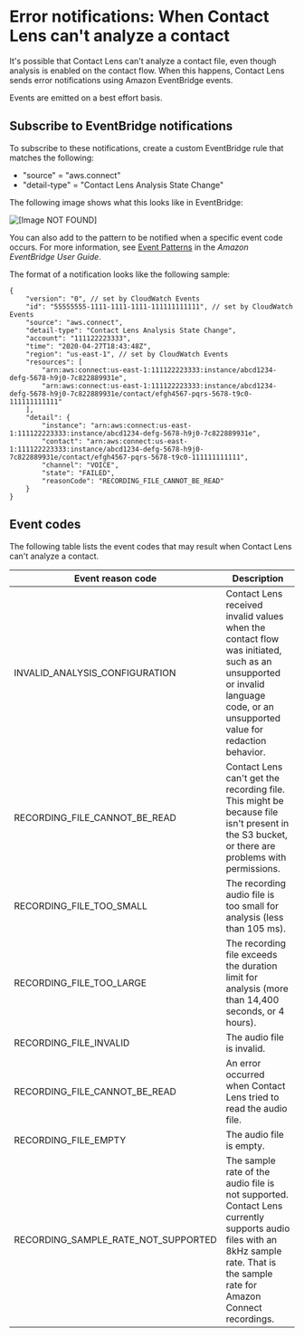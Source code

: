 # Error notifications: When Contact Lens can't analyze a contact<a name="contact-lens-error-notifications"></a>

It's possible that Contact Lens can't analyze a contact file, even though analysis is enabled on the contact flow\. When this happens, Contact Lens sends error notifications using Amazon EventBridge events\. 

Events are emitted on a best effort basis\.

## Subscribe to EventBridge notifications<a name="contact-lens-error-notifications-subscribe"></a>

To subscribe to these notifications, create a custom EventBridge rule that matches the following:
+ "source" = "aws\.connect"
+ "detail\-type" = "Contact Lens Analysis State Change"

The following image shows what this looks like in EventBridge:

![\[Image NOT FOUND\]](http://docs.aws.amazon.com/connect/latest/adminguide/images/contact-lens-eventbridge-rule.png)

You can also add to the pattern to be notified when a specific event code occurs\. For more information, see [Event Patterns](https://docs.aws.amazon.com/eventbridge/latest/userguide/filtering-examples-structure.html) in the *Amazon EventBridge User Guide*\.

The format of a notification looks like the following sample: 

```
{
    "version": "0", // set by CloudWatch Events
    "id": "55555555-1111-1111-1111-111111111111", // set by CloudWatch Events
    "source": "aws.connect",
    "detail-type": "Contact Lens Analysis State Change",
    "account": "111122223333",
    "time": "2020-04-27T18:43:48Z",
    "region": "us-east-1", // set by CloudWatch Events
    "resources": [
        "arn:aws:connect:us-east-1:111122223333:instance/abcd1234-defg-5678-h9j0-7c822889931e",
        "arn:aws:connect:us-east-1:111122223333:instance/abcd1234-defg-5678-h9j0-7c822889931e/contact/efgh4567-pqrs-5678-t9c0-111111111111"
    ],
    "detail": {
        "instance": "arn:aws:connect:us-east-1:111122223333:instance/abcd1234-defg-5678-h9j0-7c822889931e",
        "contact": "arn:aws:connect:us-east-1:111122223333:instance/abcd1234-defg-5678-h9j0-7c822889931e/contact/efgh4567-pqrs-5678-t9c0-111111111111",
        "channel": "VOICE",
        "state": "FAILED",
        "reasonCode": "RECORDING_FILE_CANNOT_BE_READ"
    }
}
```

## Event codes<a name="contact-lens-event-codes-listed"></a>

 The following table lists the event codes that may result when Contact Lens can't analyze a contact\.


| Event reason code | Description | 
| --- | --- | 
| INVALID\_ANALYSIS\_CONFIGURATION  | Contact Lens received invalid values when the contact flow was initiated, such as an unsupported or invalid language code, or an unsupported value for redaction behavior\.  | 
| RECORDING\_FILE\_CANNOT\_BE\_READ  | Contact Lens can't get the recording file\. This might be because file isn't present in the S3 bucket, or there are problems with permissions\.  | 
| RECORDING\_FILE\_TOO\_SMALL  |  The recording audio file is too small for analysis \(less than 105 ms\)\.  | 
|  RECORDING\_FILE\_TOO\_LARGE  | The recording file exceeds the duration limit for analysis \(more than 14,400 seconds, or 4 hours\)\.  | 
|  RECORDING\_FILE\_INVALID  | The audio file is invalid\.  | 
|  RECORDING\_FILE\_CANNOT\_BE\_READ  | An error occurred when Contact Lens tried to read the audio file\.  | 
|  RECORDING\_FILE\_EMPTY  | The audio file is empty\.  | 
|  RECORDING\_SAMPLE\_RATE\_NOT\_SUPPORTED  | The sample rate of the audio file is not supported\. Contact Lens currently supports audio files with an 8kHz sample rate\. That is the sample rate for Amazon Connect recordings\.  | 